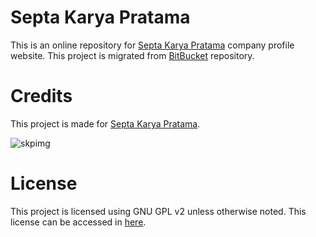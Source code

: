 # Septa Karya Pratama

This is an online repository for [Septa Karya Pratama][skp] company profile website. This project is migrated from [BitBucket][bitbucket] repository.

# Credits

This project is made for [Septa Karya Pratama][skp].

![skpimg][skpimg]

# License

This project is licensed using GNU GPL v2 unless otherwise noted. This license can be accessed in [here][gpl].

[bitbucket]: http://bitbucket.org
[skp]: http://septa.bidjim.com
[skpimg]: http://septa.bidjim.com/assets/images/logo.png
[gpl]: https://github.com/yowanda6361/septa-karya-pratama/blob/master/LICENSE
